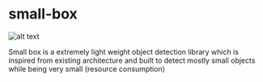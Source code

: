 # small-box
![alt text](https://cdn.pixabay.com/photo/2020/09/02/05/10/antique-5537337__340.jpg "Small Box")

Small box is a extremely light weight object detection library which is inspired from existing architecture and built to detect mostly small objects while being very small (resource consumption)
